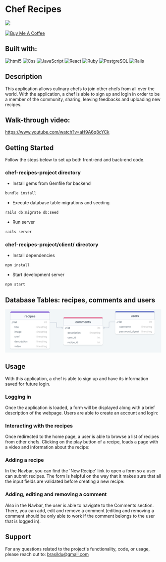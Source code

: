 # Chef Recipes

![](https://visitor-badge.glitch.me/badge?page_id=puneethreddyhc.onlineadv)

<a href="https://www.buymeacoffee.com/brasildu" target="_blank"><img src="https://cdn.buymeacoffee.com/buttons/v2/default-yellow.png" alt="Buy Me A Coffee" width="195" height="55"></a>

## Built with:
<img alt="html5" src="https://img.shields.io/badge/HTML5-E34F26?style=for-the-badge&logo=html5&logoColor=white" /> <img alt="Css" src="https://img.shields.io/badge/CSS-239120?&style=for-the-badge&logo=css3&logoColor=white" /> <img alt="JavaScript" src="https://img.shields.io/badge/JavaScript-323330?style=for-the-badge&logo=javascript&logoColor=F7DF1E" /> <img alt="React" src="https://img.shields.io/badge/React-20232A?style=for-the-badge&logo=react&logoColor=61DAFB" /> <img alt="Ruby" src="https://img.shields.io/badge/Ruby-CC342D?style=for-the-badge&logo=ruby&logoColor=white" /> <img alt="PostgreSQL" src="https://img.shields.io/badge/PostgreSQL-316192?style=for-the-badge&logo=postgresql&logoColor=white" /> <img alt="Rails" src="https://img.shields.io/badge/Ruby_on_Rails-CC0000?style=for-the-badge&logo=ruby-on-rails&logoColor=white" />  

## Description
This application allows culinary chefs to join other chefs from all over the world. With the application, a chef is able to sign up and login in order to be a member of the community, sharing, leaving feedbacks and uploading new recipes.  

## Walk-through video:
https://www.youtube.com/watch?v=aH9A6q8cYCk  


## Getting Started
Follow the steps below to set up both front-end and back-end code.

### chef-recipes-project directory

- Install gems from Gemfile for backend

 ```bash
bundle install
  ```

- Execute database table migrations and seeding

 ```bash
 rails db:migrate db:seed
  ```
  
- Run server

 ```bash
rails server
  ```

### chef-recipes-project/client/ directory

- Install dependencies  

 ```bash
npm install
  ```
  
- Start development server
  
 ```bash
npm start
  ```


## Database Tables: recipes, comments and users
<img alt="db tables" src="./db-tables.png"/>


## Usage

With this application, a chef is able to sign up and have its information saved for future login.

### Logging in
Once the application is loaded, a form will be displayed along with a brief description of the webpage. Users are able to create an account and login:

<!-- ADD GIFFFFFFFFFFFF -->

### Interacting with the recipes
Once redirected to the home page, a user is able to browse a list of recipes from other chefs. Clicking on the play button of a recipe, loads a page with a video and information about the recipe:

<!-- ADD GIFFFFFFFFFFFF -->

### Adding a recipe
In the Navbar, you can find the 'New Recipe' link to open a form so a user can submit recipes. The form is helpful on the way that it makes sure that all the input fields are validated before creating a new recipe:

<!-- ADD GIFFFFFFFFFFFF -->

### Adding, editing and removing a comment
Also in the Navbar, the user is able to navigate to the Comments section. There, you can add, edit and remove a comment (editing and removing a comment should be only able to work if the comment belongs to the user that is logged in).

<!-- ADD GIFFFFFFFFFFFF -->


## Support
For any questions related to the project's functionality, code, or usage, please reach out to:
brasildu@gmail.com


